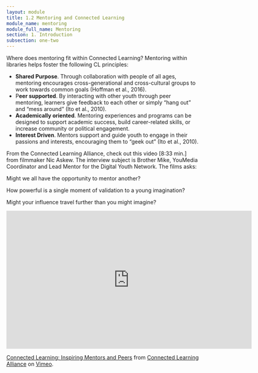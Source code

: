 ```yaml
---
layout: module
title: 1.2 Mentoring and Connected Learning
module_name: mentoring
module_full_name: Mentoring
section: 1. Introduction
subsection: one-two
---
```


Where does mentoring fit within Connected Learning? Mentoring within libraries helps foster the following CL principles: 

- **Shared Purpose**. Through collaboration with people of all ages, mentoring encourages cross-generational and cross-cultural groups to work towards common goals (Hoffman et al., 2016). 
- P**eer supported**. By interacting with other youth through peer mentoring, learners give feedback to each other or simply “hang out” and “mess around” (Ito et al., 2010). 
- **Academically oriented**. Mentoring experiences and programs can be designed to support academic success, build career-related skills, or increase community or political engagement. 
- **Interest Driven**. Mentors support and guide youth to engage in their passions and interests, encouraging them to “geek out” (Ito et al., 2010). 

From the Connected Learning Alliance, check out this video [8:33 min.] from filmmaker Nic Askew. The interview subject is Brother Mike, YouMedia Coordinator and Lead Mentor for the Digital Youth Network. The films asks:  

Might we all have the opportunity to mentor another?

How powerful is a single moment of validation to a young imagination? 

Might your influence travel further than you might imagine? 

<div>
<iframe src="https://player.vimeo.com/video/43862075?portrait=0" width="640" height="360" frameborder="0" webkitallowfullscreen mozallowfullscreen allowfullscreen></iframe>
<p><a href="https://vimeo.com/43862075">Connected Learning: Inspiring Mentors and Peers</a> from <a href="https://vimeo.com/theclalliance">Connected Learning Alliance</a> on <a href="https://vimeo.com">Vimeo</a>.</p>
</div>

